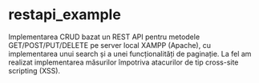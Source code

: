 # restapi_example
Implementarea CRUD bazat un REST API pentru metodele GET/POST/PUT/DELETE pe server local XAMPP (Apache), cu implementarea unui search și a unei funcționalități de paginație. La fel am realizat implementarea măsurilor împotriva atacurilor de tip cross-site scripting (XSS).
